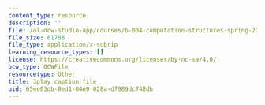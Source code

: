 ```yaml
---
content_type: resource
description: ''
file: /ol-ocw-studio-app/courses/6-004-computation-structures-spring-2017/65ee03db8ed104e0028ad7989dc748db_q38KAGAKORk.srt
file_size: 61788
file_type: application/x-subrip
learning_resource_types: []
license: https://creativecommons.org/licenses/by-nc-sa/4.0/
ocw_type: OCWFile
resourcetype: Other
title: 3play caption file
uid: 65ee03db-8ed1-04e0-028a-d7989dc748db
---
```

